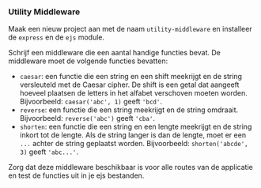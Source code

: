 ### Utility Middleware

Maak een nieuw project aan met de naam `utility-middleware` en installeer de `express` en de `ejs` module.

Schrijf een middleware die een aantal handige functies bevat. De middleware moet de volgende functies bevatten:
- `caesar`: een functie die een string en een shift meekrijgt en de string versleuteld met de Caesar cipher. De shift is een getal dat aangeeft hoeveel plaatsen de letters in het alfabet verschoven moeten worden. Bijvoorbeeld: `caesar('abc', 1)` geeft `'bcd'`.
- `reverse`: een functie die een string meekrijgt en de string omdraait. Bijvoorbeeld: `reverse('abc')` geeft `'cba'`.
- `shorten`: een functie die een string en een lengte meekrijgt en de string inkort tot de lengte. Als de string langer is dan de lengte, moet er een `...` achter de string geplaatst worden. Bijvoorbeeld: `shorten('abcde', 3)` geeft `'abc...'`.

Zorg dat deze middleware beschikbaar is voor alle routes van de applicatie en test de functies uit in je ejs bestanden.